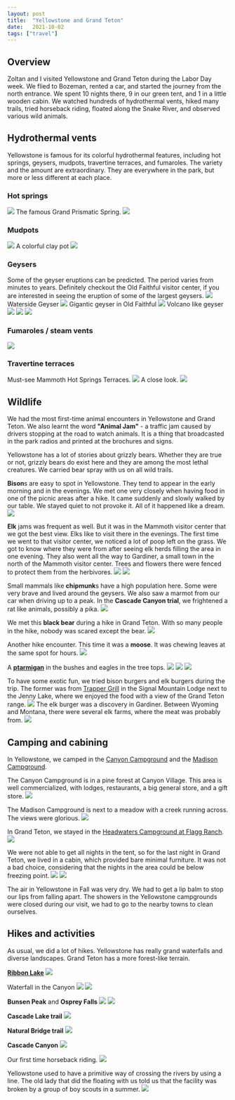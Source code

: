 ```yaml
---
layout: post
title:  "Yellowstone and Grand Teton"
date:   2021-10-02
tags: ["travel"]
---
```


## Overview
Zoltan and I visited Yellowstone and Grand Teton during the Labor Day week. We flied to Bozeman, rented a car, and started the journey from the north entrance. We spent 10 nights there, 9 in our green tent, and 1 in a little wooden cabin. We watched hundreds of hydrothermal vents, hiked many trails, tried horseback riding, floated along the Snake River, and observed various wild animals.

## Hydrothermal vents
Yellowstone is famous for its colorful hydrothermal features, including hot springs, geysers, mudpots, travertine terraces, and fumaroles. The variety and the amount are extraordinary. They are everywhere in the park, but more or less different at each place.

### Hot springs

<img src="/assets/images/posts/yellowstone-grand-teton/IMGR21844.JPG" />
The famous Grand Prismatic Spring.
<img src="/assets/images/posts/yellowstone-grand-teton/IMGR21973.JPG" />

### Mudpots
<img src="/assets/images/posts/yellowstone-grand-teton/IMGR20869.JPG" />
A colorful clay pot
<img src="/assets/images/posts/yellowstone-grand-teton/IMG_5009.JPG" />

### Geysers
Some of the geyser eruptions can be predicted. The period varies from minutes to years. Definitely checkout the Old Faithful visitor center, if you are interested in seeing the eruption of some of the largest geysers.
<img src="/assets/images/posts/yellowstone-grand-teton/IMGR21266.JPG" />
Waterside Geyser
<img src="/assets/images/posts/yellowstone-grand-teton/IMGR21395.JPG" />
Gigantic geyser in Old Faithful
<img src="/assets/images/posts/yellowstone-grand-teton/IMGR21781.JPG" />
Volcano like geyser
<img src="/assets/images/posts/yellowstone-grand-teton/IMGR21894.JPG" />
<img src="/assets/images/posts/yellowstone-grand-teton/IMGR21902.JPG" />
<img src="/assets/images/posts/yellowstone-grand-teton/IMGR22035.JPG" />

### Fumaroles / steam vents
<img src="/assets/images/posts/yellowstone-grand-teton/IMGR20969.JPG" />

### Travertine terraces
Must-see Mammoth Hot Springs Terraces.
<img src="/assets/images/posts/yellowstone-grand-teton/IMGR21099.JPG" />
A close look.
<img src="/assets/images/posts/yellowstone-grand-teton/IMGR21095.JPG" />

## Wildlife
We had the most first-time animal encounters in Yellowstone and Grand Teton. We also learnt the word <b>"Animal Jam"</b> - a traffic jam caused by drivers stopping at the road to watch animals. It is a thing that broadcasted in the park radios and printed at the brochures and signs.

Yellowstone has a lot of stories about grizzly bears. Whether they are true or not, grizzly bears do exist here and they are among the most lethal creatures. We carried bear spray with us on all wild trails.

<b>Bison</b>s are easy to spot in Yellowstone. They tend to appear in the early morning and in the evenings. We met one very closely when having food in one of the picnic areas after a hike. It came suddenly and slowly walked by our table. We stayed quiet to not provoke it. All of it happened like a dream.
<img src="/assets/images/posts/yellowstone-grand-teton/IMGR20953.JPG" />

<b>Elk</b> jams was frequent as well. But it was in the Mammoth visitor center that we got the best view. Elks like to visit there in the evenings. The first time we went to that visitor center, we noticed a lot of poop left on the grass. We got to know where they were from after seeing elk herds filling the area in one evening. They also went all the way to Gardiner, a small town in the north of the Mammoth visitor center. Trees and flowers there were fenced to protect them from the herbivores.
<img src="/assets/images/posts/yellowstone-grand-teton/IMGR21060.JPG" />
<img src="/assets/images/posts/yellowstone-grand-teton/IMGR21280.JPG" />

Small mammals like <b>chipmunk</b>s have a high population here. Some were very brave and lived around the geysers. We also saw a marmot from our car when driving up to a peak.  In the <b>Cascade Canyon trial</b>, we frightened a rat like animals, possibly a pika.
<img src="/assets/images/posts/yellowstone-grand-teton/IMGR21009.JPG" />

We met this <b>black bear</b> during a hike in Grand Teton. With so many people in the hike, nobody was scared except the bear.
<img src="/assets/images/posts/yellowstone-grand-teton/IMGR21452.JPG" />

Another hike encounter. This time it was a <b>moose</b>. It was chewing leaves at the same spot for hours.
<img src="/assets/images/posts/yellowstone-grand-teton/IMGR21501.JPG" />

A <a href="https://en.wikipedia.org/wiki/Rock_ptarmigan"><b>ptarmigan</b></a> in the bushes and eagles in the tree tops.
<img src="/assets/images/posts/yellowstone-grand-teton/IMGR21578.JPG" />
<img src="/assets/images/posts/yellowstone-grand-teton/IMGR21696.JPG" />
<img src="/assets/images/posts/yellowstone-grand-teton/IMGR21699.JPG" />

To have some exotic fun, we tried bison burgers and elk burgers during the trip. The former was from <a href="http://www.signalmountainlodge.com/">Trapper Grill</a> in the Signal Mountain Lodge next to the Jenny Lake, where we enjoyed the food with a view of the Grand Teton range.
<img src="/assets/images/posts/yellowstone-grand-teton/IMGR21706.JPG" />
The elk burger was a discovery in Gardiner. Between Wyoming and Montana, there were several elk farms, where the meat was probably from.
<img src="/assets/images/posts/yellowstone-grand-teton/IMG_5133.JPG" />

## Camping and cabining
In Yellowstone, we camped in the <a href="https://www.nps.gov/yell/planyourvisit/canyoncg.htm">Canyon Campground</a> and the <a href="https://www.nps.gov/yell/planyourvisit/madisoncg.htm">Madison Campground</a>.

The Canyon Campground is in a pine forest at Canyon Village. This area is well commercialized, with lodges, restaurants, a big general store, and a gift store.
<img src="/assets/images/posts/yellowstone-grand-teton/canyon_campground.JPG" />

The Madison Campground is next to a meadow with a creek running across. The views were glorious.
<img src="/assets/images/posts/yellowstone-grand-teton/IMGR21947.JPG" />

In Grand Teton, we stayed in the <a href="https://www.gtlc.com/camping/headwaters-campground-at-flagg-ranch">Headwaters Campground at Flagg Ranch</a>.
<img src="/assets/images/posts/yellowstone-grand-teton/headwaters_campground.JPG" />

We were not able to get all nights in the tent, so for the last night in Grand Teton, we lived in a cabin, which provided bare minimal furniture. It was not a bad choice, considering that the nights in the area could be below freezing point.
<img src="/assets/images/posts/yellowstone-grand-teton/IMG_5079.JPG" />
<img src="/assets/images/posts/yellowstone-grand-teton/IMGR21774.JPG" />

The air in Yellowstone in Fall was very dry. We had to get a lip balm to stop our lips from falling apart. The showers in the Yellowstone campgrounds were closed during our visit, we had to go to the nearby towns to clean ourselves.

## Hikes and activities
As usual, we did a lot of hikes. Yellowstone has really grand waterfalls and diverse landscapes. Grand Teton has a more forest-like terrain.

<a href="https://www.nps.gov/thingstodo/yell-trail-ribbon-lake.htm"><b>Ribbon Lake</b></a>
<img src="/assets/images/posts/yellowstone-grand-teton/IMG_4869.JPG" />

Waterfall in the Canyon
<img src="/assets/images/posts/yellowstone-grand-teton/IMGR20900.JPG" />
<img src="/assets/images/posts/yellowstone-grand-teton/IMGR20909.JPG" />

<b>Bunsen Peak</b> and <b>Osprey Falls</b>
<img src="/assets/images/posts/yellowstone-grand-teton/IMGR21034.JPG" />
<img src="/assets/images/posts/yellowstone-grand-teton/IMGR21049.JPG" />

<b>Cascade Lake trail</b>
<img src="/assets/images/posts/yellowstone-grand-teton/IMGR21222.JPG" />

<b>Natural Bridge trail</b>
<img src="/assets/images/posts/yellowstone-grand-teton/IMGR21364.JPG" />

<b>Cascade Canyon</b>
<img src="/assets/images/posts/yellowstone-grand-teton/IMGR21520.JPG" />

Our first time horseback riding.
<img src="/assets/images/posts/yellowstone-grand-teton/IMG_4948.JPG" />

Yellowstone used to have a primitive way of crossing the rivers by using a line. The old lady that did the floating with us told us that the facility was broken by a group of boy scouts in a summer.
<img src="/assets/images/posts/yellowstone-grand-teton/IMGR21738.JPG" />


